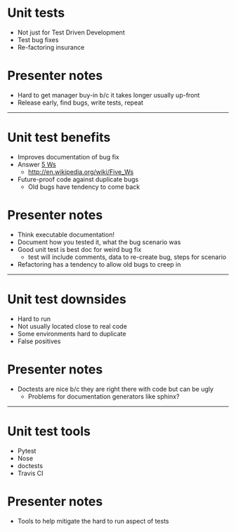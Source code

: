 # Unit tests

- Not just for Test Driven Development
- Test bug fixes
- Re-factoring insurance

# Presenter notes

- Hard to get manager buy-in b/c it takes longer usually up-front
- Release early, find bugs, write tests, repeat

--------------------------------------------------

# Unit test benefits

- Improves documentation of bug fix
- Answer [5 Ws](http://en.wikipedia.org/wiki/Five_Ws)
    - http://en.wikipedia.org/wiki/Five_Ws
- Future-proof code against duplicate bugs
    - Old bugs have tendency to come back

# Presenter notes

- Think executable documentation!
- Document how you tested it, what the bug scenario was
- Good unit test is best doc for weird bug fix
    - test will include comments, data to re-create bug, steps for scenario
- Refactoring has a tendency to allow old bugs to creep in

--------------------------------------------------

# Unit test downsides

- Hard to run
- Not usually located close to real code
- Some environments hard to duplicate
- False positives

# Presenter notes

- Doctests are nice b/c they are right there with code but can be ugly
    - Problems for documentation generators like sphinx?

--------------------------------------------------

# Unit test tools

- Pytest
- Nose
- doctests
- Travis CI

# Presenter notes

- Tools to help mitigate the hard to run aspect of tests
